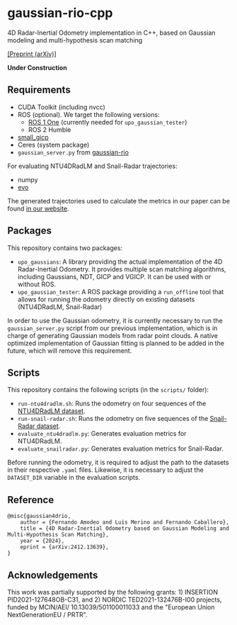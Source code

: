 # gaussian-rio-cpp

4D Radar-Inertial Odometry implementation in C++, based on Gaussian modeling and multi-hypothesis scan matching

[\[Preprint (arXiv)\]](http://arxiv.org/abs/2412.13639)

**Under Construction**

## Requirements

- CUDA Toolkit (including nvcc)
- ROS (optional). We target the following versions:
	- [ROS 1 One](https://ros.packages.techfak.net/) (currently needed for `upo_gaussian_tester`)
	- ROS 2 Humble
- [small_gicp](https://github.com/koide3/small_gicp)
- Ceres (system package)
- `gaussian_server.py` from [gaussian-rio](https://github.com/robotics-upo/gaussian-rio)

For evaluating NTU4DRadLM and Snail-Radar trajectories:

- numpy
- [evo](https://github.com/MichaelGrupp/evo)

The generated trajectories used to calculate the metrics in our paper can be found [in our website](https://robotics.upo.es/~famozur/gaussian-rio-output.zip).

## Packages

This repository contains two packages:

- `upo_gaussians`: A library providing the actual implementation of the 4D Radar-Inertial Odometry. It provides multiple scan matching algorithms, including Gaussians, NDT, GICP and VGICP. It can be used with or without ROS.
- `upo_gaussian_tester`: A ROS package providing a `run_offline` tool that allows for running the odometry directly on existing datasets (NTU4DRadLM, Snail-Radar)

In order to use the Gaussian odometry, it is currently necessary to run the `gaussian_server.py` script from our previous implementation, which is in charge of generating Gaussian models from radar point clouds. A native optimized implementation of Gaussian fitting is planned to be added in the future, which will remove this requirement.

## Scripts

This repository contains the following scripts (in the `scripts/` folder):

- `run-ntu4dradlm.sh`: Runs the odometry on four sequences of the [NTU4DRadLM dataset](https://github.com/junzhang2016/NTU4DRadLM).
- `run-snail-radar.sh`: Runs the odometry on five sequences of the [Snail-Radar dataset](https://snail-radar.github.io/).
- `evaluate_ntu4dradlm.py`: Generates evaluation metrics for NTU4DRadLM.
- `evaluate_snailradar.py`: Generates evaluation metrics for Snail-Radar.

Before running the odometry, it is required to adjust the path to the datasets in their respective `.yaml` files. Likewise, it is necessary to adjust the `DATASET_DIR` variable in the evaluation scripts.

## Reference

```
@misc{gaussian4drio,
	author = {Fernando Amodeo and Luis Merino and Fernando Caballero},
	title = {4D Radar-Inertial Odometry based on Gaussian Modeling and Multi-Hypothesis Scan Matching},
	year = {2024},
	eprint = {arXiv:2412.13639},
}
```

## Acknowledgements

This work was partially supported by the following grants: 1) INSERTION PID2021-127648OB-C31, and 2) NORDIC TED2021-132476B-I00 projects, funded by MCIN/AEI/ 10.13039/501100011033 and the "European Union NextGenerationEU / PRTR".
